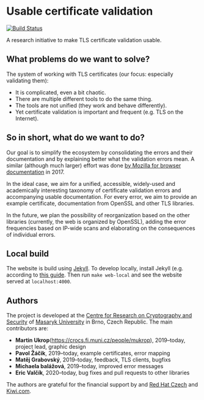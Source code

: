 # Usable certificate validation

[![Build Status](https://travis-ci.org/crocs-muni/usable-cert-validation.svg?branch=master)](https://travis-ci.org/crocs-muni/usable-cert-validation)

A research initiative to make TLS certificate validation usable.

## What problems do we want to solve?

The system of working with TLS certificates (our focus: especially validating them):

* It is complicated, even a bit chaotic.
* There are multiple different tools to do the same thing.
* The tools are not unified (they work and behave differently).
* Yet certificate validation is important and frequent (e.g. TLS on the Internet).

## So in short, what do we want to do?

Our goal is to simplify the ecosystem by consolidating the errors and their documentation and by explaining better what the validation errors mean. A similar (although much larger) effort was done [by Mozilla for browser documentation](https://blog.mozilla.org/blog/2017/10/18/mozilla-brings-microsoft-google-w3c-samsung-together-create-cross-browser-documentation-mdn/) in 2017.

In the ideal case, we aim for a unified, accessible, widely-used and academically interesting taxonomy of certificate validation errors and accompanying usable documentation. For every error, we aim to provide an example certificate, documentation from OpenSSL and other TLS libraries.

In the future, we plan the possibility of reorganization based on the other libraries (currently, the web is organized by OpenSSL), adding the error frequencies based on IP-wide scans and elaborating on the consequences of individual errors.
  
## Local build

The website is build using [Jekyll](https://jekyllrb.com/). To develop locally, install Jekyll (e.g. according to [this guide](https://help.github.com/en/articles/setting-up-your-github-pages-site-locally-with-jekyll). Then run `make web-local` and see the website served at `localhost:4000`.

## Authors

The project is developed at the [Centre for Research on Cryptography and Security](https://www.fi.muni.cz/research/crocs/) of [Masaryk University](http://www.muni.cz/) in Brno, Czech Republic. The main contributors are:

* **Martin Ukrop**(https://crocs.fi.muni.cz/people/mukrop), 2019–today, project lead, graphic design
* **Pavol Žáčik**, 2019–today, example certificates, error mapping
* **Matěj Grabovský**, 2019–today, feedback, TLS clients, bugfixs
* **Michaela balážová**, 2019–today, improved error messages
* **Eric Valčík**, 2020–today, bug fixes and pull requests to other libraries

The authors are grateful for the financial support by and [Red Hat Czech](https://research.redhat.com/) and [Kiwi.com](https://www.kiwi.com/).
